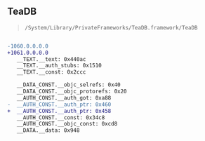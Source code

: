 ## TeaDB

> `/System/Library/PrivateFrameworks/TeaDB.framework/TeaDB`

```diff

-1060.0.0.0.0
+1061.0.0.0.0
   __TEXT.__text: 0x440ac
   __TEXT.__auth_stubs: 0x1510
   __TEXT.__const: 0x2ccc

   __DATA_CONST.__objc_selrefs: 0x40
   __DATA_CONST.__objc_protorefs: 0x20
   __AUTH_CONST.__auth_got: 0xa88
-  __AUTH_CONST.__auth_ptr: 0x460
+  __AUTH_CONST.__auth_ptr: 0x458
   __AUTH_CONST.__const: 0x34c8
   __AUTH_CONST.__objc_const: 0xcd8
   __DATA.__data: 0x948

```
